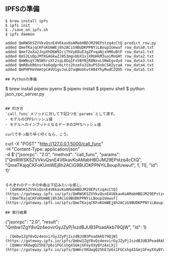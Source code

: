 ## IPFSの準備
```
$ brew install ipfs
$ ipfs init
$ ./save_on_ipfs.sh
$ ipfs daemon
```

```
added QmRWSKSZVVkvQsnE4V6kavKoAMabHBDJM29EPstzq4cCtQ predict_row.py
added QmeTKajqCKFoKUmWEj8h2ACiG9BUDKPPNYiLBoup1Uewuf row_data0.txt
added Qmef2eXa2JnpXhD6W92ciThVyK8uE3gZPvqaNjxhM6uBtF row_data1.txt
added QmS3LsDpJMfKGAGkwZJ853mgvbbX1xjXRbHkM3uaiMnGHt row_data2.txt
added QmWNsqYJNSW5rsXt2iqL8Gq1Fx5BYNjR8NzuLSNwEgvdyd row_data3.txt
added QmRBxkR6nsrko6qdprbLttz2hzeFo3ibuPS5nkCSH2yzaA row_data4.txt
added QmPHPHeVmmtpCAVU1gvJoLQ7aqWoGhvtH84YhyRwdCZQU5 row_data5.txt
```

```
## Pythonの準備
```
$ brew install pipenv pyenv
$ pipenv install
$ pipenv shell
$ python json_rpc_server.py
```

## 叩き方
`call_func`メソッドに対して下記2つを`params`として渡す。
- モデルのIPFSハッシュ値
- モデルへのインプットとなるデータのIPFSハッシュ値

curlで手っ取り早く叩くなら、こう。
```
curl -X "POST" "http://127.0.0.1:5000/call_func" \
  -H "Content-Type: application/json" \
  -d $'{"jsonrpc": "2.0", "method": "call_func", "params": ["QmRWSKSZVVkvQsnE4V6kavKoAMabHBDJM29EPstzq4cCtQ", "QmeTKajqCKFoKUmWEj8h2ACiG9BUDKPPNYiLBoup1Uewuf", 1, 11], "id": 1}'
```

それぞれのデータの中身は下記みたいな感じ。
- [QmRWSKSZVVkvQsnE4V6kavKoAMabHBDJM29EPstzq4cCtQ](https://gateway.ipfs.io/ipfs/QmRWSKSZVVkvQsnE4V6kavKoAMabHBDJM29EPstzq4cCtQ)
- [QmeTKajqCKFoKUmWEj8h2ACiG9BUDKPPNYiLBoup1Uewuf](https://gateway.ipfs.io/ipfs/QmeTKajqCKFoKUmWEj8h2ACiG9BUDKPPNYiLBoup1Uewuf)

## 実行結果

```
{"jsonrpc": "2.0", "result": "Qmbw1ZgY8vQz4eovirGyJZyPj1szdBJUB3PoadAkb79QjW", "id": 1}
```
- [Qmbw1ZgY8vQz4eovirGyJZyPj1szdBJUB3PoadAkb79QjW](https://gateway.ipfs.io/ipfs/Qmbw1ZgY8vQz4eovirGyJZyPj1szdBJUB3PoadAkb79QjW)
- [QmWnrXKUwgQ25hE7p6s1FGCshg41GmjGFeyXXyBYzAxLXj](https://gateway.ipfs.io/ipfs/QmWnrXKUwgQ25hE7p6s1FGCshg41GmjGFeyXXyBYzAxLXj)
